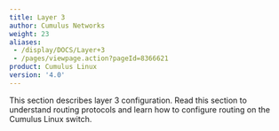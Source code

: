 ```yaml
---
title: Layer 3
author: Cumulus Networks
weight: 23
aliases:
 - /display/DOCS/Layer+3
 - /pages/viewpage.action?pageId=8366621
product: Cumulus Linux
version: '4.0'
---
```

This section describes layer 3 configuration. Read this section to understand routing protocols and learn how to configure routing on the Cumulus Linux switch.
